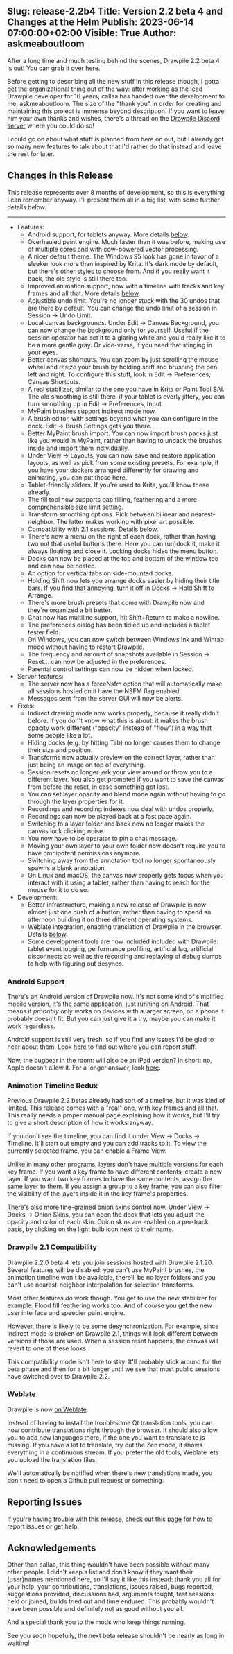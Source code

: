 Slug: release-2.2b4
Title: Version 2.2 beta 4 and Changes at the Helm
Publish: 2023-06-14 07:00:00+02:00
Visible: True
Author: askmeaboutloom
---

After a long time and much testing behind the scenes, Drawpile 2.2 beta 4 is out! You can grab it [over here](/download/#Beta).

Before getting to describing all the new stuff in this release though, I gotta get the organizational thing out of the way: after working as the lead Drawpile developer for 16 years, callaa has handed over the development to me, askmeaboutloom. The size of the "thank you" in order for creating and maintaining this project is immense beyond description. If you want to leave him your own thanks and wishes, there's a thread on the [Drawpile Discord server](/discord/) where you could do so!

I could go on about what stuff is planned from here on out, but I already got so many new features to talk about that I'd rather do that instead and leave the rest for later.

## Changes in this Release

This release represents over 8 months of development, so this is everything I can remember anyway. I'll present them all in a big list, with some further details below.

---

* Features:
    * Android support, for tablets anyway. More details [below](#release22b4-android).
    * Overhauled paint engine. Much faster than it was before, making use of multiple cores and with cow-powered vector processing.
    * A nicer default theme. The Windows 95 look has gone in favor of a sleeker look more than inspired by Krita. It's dark mode by default, but there's other styles to choose from. And if you really want it back, the old style is still there too.
    * Improved animation support, now with a timeline with tracks and key frames and all that. More details [below](#release22b4-timeline).
    * Adjustible undo limit. You're no longer stuck with the 30 undos that are there by default. You can change the undo limit of a session in Session &rarr; Undo Limit.
    * Local canvas backgrounds. Under Edit &rarr; Canvas Background, you can now change the background only for yourself. Useful if the session operator has set it to a glaring white and you'd really like it to be a more gentle gray. Or vice-versa, if you need that stinging in your eyes.
    * Better canvas shortcuts. You can zoom by just scrolling the mouse wheel and resize your brush by holding shift and brushing the pen left and right. To configure this stuff, look in Edit &rarr; Preferences, Canvas Shortcuts.
    * A real stabilizer, similar to the one you have in Krita or Paint Tool SAI. The old smoothing is still there, if your tablet is overly jittery, you can turn smoothing up in Edit &rarr; Preferences, Input.
    * MyPaint brushes support indirect mode now.
    * A brush editor, with settings beyond what you can configure in the dock. Edit &rarr; Brush Settings gets you there.
    * Better MyPaint brush import. You can now import brush packs just like you would in MyPaint, rather than having to unpack the brushes inside and import them individually.
    * Under View &rarr; Layouts, you can now save and restore application layouts, as well as pick from some existing presets. For example, if you have your dockers arranged differently for drawing and animating, you can put those here.
    * Tablet-friendly sliders. If you're used to Krita, you'll know these already.
    * The fill tool now supports gap filling, feathering and a more comprehensible size limit setting.
    * Transform smoothing options. Pick between bilinear and nearest-neighbor. The latter makes working with pixel art possible.
    * Compatibility with 2.1 sessions. Details [below](#releaseb224-compat).
    * There's now a menu on the right of each dock, rather than having two not that useful buttons there. Here you can (un)dock it, make it always floating and close it. Locking docks hides the menu button.
    * Docks can now be placed at the top and bottom of the window too and can now be nested.
    * An option for vertical tabs on side-mounted docks.
    * Holding Shift now lets you arrange docks easier by hiding their title bars. If you find that annoying, turn it off in Docks &rarr; Hold Shift to Arrange.
    * There's more brush presets that come with Drawpile now and they're organized a bit better.
    * Chat now has multiline support, hit Shift+Return to make a newline.
    * The preferences dialog has been tidied up and includes a tablet tester field.
    * On Windows, you can now switch between Windows Ink and Wintab mode without having to restart Drawpile.
    * The frequency and amount of snapshots available in Session &rarr; Reset... can now be adjusted in the preferences.
    * Parental control settings can now be hidden when locked.
* Server features:
    * The server now has a forceNsfm option that will automatically make all sessions hosted on it have the NSFM flag enabled.
    * Messages sent from the server GUI will now be alerts.
* Fixes:
    * Indirect drawing mode now works properly, because it really didn't before. If you don't know what this is about: it makes the brush opacity work different ("opacity" instead of "flow") in a way that some people like a lot.
    * Hiding docks (e.g. by hitting Tab) no longer causes them to change their size and position.
    * Transforms now actually preview on the correct layer, rather than just being an image on top of everything.
    * Session resets no longer jerk your view around or throw you to a different layer. You also get prompted if you want to save the canvas from before the reset, in case something got lost.
    * You can set layer opacity and blend mode again without having to go through the layer properties for it.
    * Recordings and recording indexes now deal with undos properly.
    * Recordings can now be played back at a fast pace again.
    * Switching to a layer folder and back now no longer makes the canvas lock clicking noise.
    * You now have to be operator to pin a chat message.
    * Moving your own layer to your own folder now doesn't require you to have omnipotent permissions anymore.
    * Switching away from the annotation tool no longer spontaneously spawns a blank annotation.
    * On Linux and macOS, the canvas now properly gets focus when you interact with it using a tablet, rather than having to reach for the mouse for it to do so.
* Development:
    * Better infrastructure, making a new release of Drawpile is now almost just one push of a button, rather than having to spend an afternoon building it on three different operating systems.
    * Weblate integration, enabling translation of Drawpile in the browser. Details [below](#releaseb224-weblate).
    * Some development tools are now included included with Drawpile: tablet event logging, performance profiling, artificial lag, artificial disconnects as well as the recording and replaying of debug dumps to help with figuring out desyncs.


<h3 id="release22b4-android">Android Support</h3>

There's an Android version of Drawpile now. It's not some kind of simplified mobile version, it's the same application, just running on Android. That means it *probably* only works on devices with a larger screen, on a phone it probably doesn't fit. But you can just give it a try, maybe you can make it work regardless.

Android support is still very fresh, so if you find any issues I'd be glad to hear about them. Look [here](/help/) to find out where you can report stuff.

Now, the bugbear in the room: will also be an iPad version? In short: no, Apple doesn't allow it. For a longer answer, look [here](/help/FAQ#faq-ios).


<h3 id="release22b4-timeline">Animation Timeline Redux</h3>

Previous Drawpile 2.2 betas already had sort of a timeline, but it was kind of limited. This release comes with a "real" one, with key frames and all that. This really needs a proper manual page explaining how it works, but I'll try to give a short description of how it works anyway.

If you don't see the timeline, you can find it under View &rarr; Docks &rarr; Timeline. It'll start out empty and you can add tracks to it. To view the currently selected frame, you can enable a Frame View.

Unlike in many other programs, layers don't have multiple versions for each key frame. If you want a key frame to have different contents, create a new layer. If you want two key frames to have the same contents, assign the same layer to them. If you assign a group to a key frame, you can also filter the visibility of the layers inside it in the key frame's properties.

There's also more fine-grained onion skins control now. Under View &rarr; Docks &rarr; Onion Skins, you can open the dock that lets you adjust the opacity and color of each skin. Onion skins are enabled on a per-track basis, by clicking on the light bulb icon next to their name.


<h3 id="release22b4-compat">Drawpile 2.1 Compatibility</h3>

Drawpile 2.2.0 beta 4 lets you join sessions hosted with Drawpile 2.1.20. Several features will be disabled: you can't use MyPaint brushes, the animation timeline won't be available, there'll be no layer folders and you can't use nearest-neighbor interpolation for selection transforms.

Most other features *do* work though. You get to use the new stabilizer for example. Flood fill feathering works too. And of course you get the new user interface and speedier paint engine.

However, there is likely to be some desynchronization. For example, since indirect mode is broken on Drawpile 2.1, things will look different between versions if those are used. When a session reset happens, the canvas will revert to one of these looks.

This compatibility mode isn't here to stay. It'll probably stick around for the beta phase and then for a bit longer until we see that most public sessions have switched over to Drawpile 2.2.


<h3 id="release22b4-weblate">Weblate</h3>

Drawpile is now [on Weblate](https://hosted.weblate.org/engage/drawpile/).

Instead of having to install the troublesome Qt translation tools, you can now contribute translations right through the browser. It should also allow you to add new languages there, if the one you want to translate to is missing. If you have a lot to translate, try out the Zen mode, it shows everything in a continuous stream. If you prefer the old tools, Weblate lets you upload the translation files.

We'll automatically be notified when there's new translations made, you don't need to open a Github pull request or something.


## Reporting Issues

If you're having trouble with this release, check out [this page](/help/) for how to report issues or get help.


## Acknowledgements

Other than callaa, this thing wouldn't have been possible without many other people. I didn't keep a list and don't know if they want their (user)names mentioned here, so I'll say it like this instead: thank you all for your help, your contributions, translations, issues raised, bugs reported, suggestions provided, discussions had, arguments fought, test sessions held or joined, builds tried out and time endured. This probably wouldn't have been possible and definitely not as good without you all.

And a special thank you to the mods who keep things running.

See you soon hopefully, the next beta release shouldn't be nearly as long in waiting!
